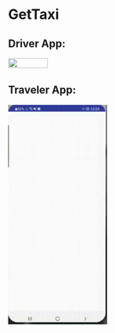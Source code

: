 # GetTaxi

## Driver App:

<img src="https://github.com/oshrit2019/GetTaxi/blob/main/DriverAppGif.gif" width=40% height=40%>

## Traveler App:

<img src="https://github.com/oshrit2019/GetTaxi/blob/main/TravelerAppGif.gif" width=40% height=40%>





